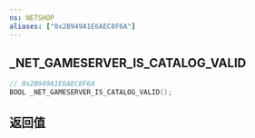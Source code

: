 ```yaml
---
ns: NETSHOP
aliases: ["0x2B949A1E6AEC8F6A"]
---
```

## _NET_GAMESERVER_IS_CATALOG_VALID

```c
// 0x2B949A1E6AEC8F6A
BOOL _NET_GAMESERVER_IS_CATALOG_VALID();
```


## 返回值
